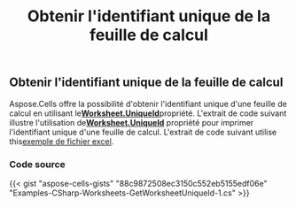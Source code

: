 ﻿---
title: Obtenir l'identifiant unique de la feuille de calcul
type: docs
weight: 190
url: /fr/net/get-worksheet-unique-id/
---
## **Obtenir l'identifiant unique de la feuille de calcul**

 Aspose.Cells offre la possibilité d'obtenir l'identifiant unique d'une feuille de calcul en utilisant le[**Worksheet.UniqueId**](https://reference.aspose.com/cells/net/aspose.cells/worksheet/properties/uniqueid)propriété. L'extrait de code suivant illustre l'utilisation de[**Worksheet.UniqueId**](https://reference.aspose.com/cells/net/aspose.cells/worksheet/properties/uniqueid) propriété pour imprimer l'identifiant unique d'une feuille de calcul. L'extrait de code suivant utilise this[exemple de fichier excel](105480213.xlsx).

### Code source

{{< gist "aspose-cells-gists" "88c9872508ec3150c552eb5155edf06e" "Examples-CSharp-Worksheets-GetWorksheetUniqueId-1.cs" >}}
